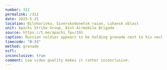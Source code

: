 ```yaml
---
number: 312
permalink: /312
date: 2025-5-25
location: Bilohorivka, Siverskodonetsk raion, Luhansk oblast
unit: Apachi Strike Group, 81st Airmobile Brigade
source: https://t.me/apachi_fpv/391
caption: Russian soldier appears to be holding grenade next to his neck and detonating it moments before FPV hits, footage from the FPV that's hitting
timecode: "0:33"
method: grenade
nsfl: 
inconclusive: true
comment: Low video quality makes it rather inconclusive.
---
```

<script async src="https://telegram.org/js/telegram-widget.js?22" data-telegram-post="apachi_fpv/391" data-width="100%" data-userpic="false"></script>
